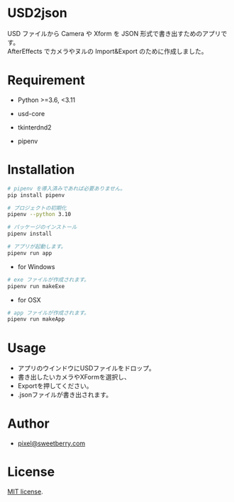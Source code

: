 # USD2json

USD ファイルから Camera や Xform を JSON 形式で書き出すためのアプリです。  
AfterEffects でカメラやヌルの Import&Export のために作成しました。

# Requirement

* Python >=3.6, <3.11
* usd-core
* tkinterdnd2

* pipenv

# Installation

```bash
# pipenv を導入済みであれば必要ありません。
pip install pipenv
```



```bash
# プロジェクトの初期化
pipenv --python 3.10

# パッケージのインストール
pipenv install

# アプリが起動します。
pipenv run app

```


- for Windows 
```bash
# exe ファイルが作成されます。
pipenv run makeExe
```

- for OSX
```bash
# app ファイルが作成されます。
pipenv run makeApp
```
# Usage

- アプリのウインドウにUSDファイルをドロップ。  
- 書き出したいカメラやXFormを選択し、
- Exportを押してください。  
- .jsonファイルが書き出されます。

# Author

* pixel@sweetberry.com

# License

[MIT license](https://en.wikipedia.org/wiki/MIT_License).

